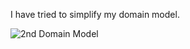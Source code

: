 I have tried to simplify my domain model.



![2nd Domain Model](https://user-images.githubusercontent.com/89432089/161450172-5ff304d4-afa7-4306-960d-abcb2215a371.png)
